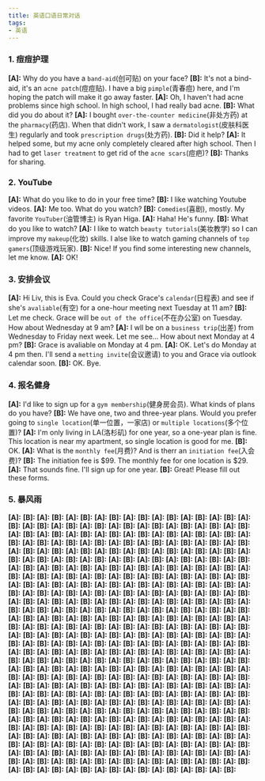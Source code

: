 ```yaml
---
title: 英语口语日常对话
tags:
- 英语
---
```


### 1. 痘痘护理
**[A]:** Why do you have a `band-aid`(创可贴) on your face? 
**[B]:** It's not a bind-aid, it's an `acne patch`(痘痘贴). I have a big `pimple`(青春痘) here, and I'm hoping the patch will make it go away faster.
**[A]:** Oh, I haven't had acne problems since high school. In high school, I had really bad acne.
**[B]:** What did you do about it?
**[A]:** I bought `over-the-counter medicine`(非处方药) at the `pharmacy`(药店). When that didn't work, I saw a `dermatologist`(皮肤科医生) regularly and took `prescription drugs`(处方药).
**[B]:** Did it help?
**[A]:** It helped some, but my acne only completely cleared after high school. Then I had to get `laser treatment` to get rid of the `acne scars`(痘疤)?
**[B]:** Thanks for sharing.

### 2. YouTube
**[A]:** What do you like to do in your free time?
**[B]:** I like watching Youtube videos.
**[A]:** Me too. What do you watch?
**[B]:** `Comedies`(喜剧), mostly. My favorite `YouTuber`(油管博主) is Ryan Higa.
**[A]:** Haha! He's funny.
**[B]:** What do you like to watch?
**[A]:** I like to watch `beauty tutorials`(美妆教学) so I can improve my `makeup`(化妆) skills. I alse like to watch gaming channels of `top gamers`(顶级游戏玩家).
**[B]:** Nice! If you find some interesting new channels, let me know.
**[A]:** OK!

### 3. 安排会议
**[A]:** Hi Liv, this is Eva. Could you check Grace's `calendar`(日程表) and see if she's `avaliable`(有空) for a one-hour meeting next Tuesday at 11 am?
**[B]:** Let me check. Grace will be `out of the office`(不在办公室) on Tuesday. How about Wednesday at 9 am?
**[A]:** I wll be on a `business trip`(出差) from Wednesday to Friday next week. Let me see... How about next Monday at 4 pm?
**[B]:** Grace is avaliable on Monday at 4 pm.
**[A]:** OK. Let's do Monday at 4 pm then. I'll send a `metting invite`(会议邀请) to you and Grace via outlook calendar soon.
**[B]:** OK. Bye.

### 4. 报名健身
**[A]:** I'd like to sign up for a `gym membership`(健身房会员). What kinds of plans do you have?
**[B]:** We have one, two and three-year plans. Would you prefer going to `single location`(单一位置，一家店) or `multiple locations`(多个位置)?
**[A]:** I'm only  living in LA(洛杉矶) for one year, so a one-year plan is fine. This location is near my apartment, so single location is good for me.
**[B]:** OK.
**[A]:** What is the `monthly fee`(月费)? And is therr an `initiation fee`(入会费)?
**[B]:** The initiation fee is $99. The monthly fee for one location is $29.
**[A]:** That sounds fine. I'll sign up for one year.
**[B]:** Great! Please fill out these forms.

### 5. 暴风雨
**[A]:** 
**[B]:** 
**[A]:** 
**[B]:** 
**[A]:** 
**[B]:** 
**[A]:** 
**[B]:** 
**[A]:** 
**[B]:** 
**[A]:** 
**[B]:** 
**[A]:** 
**[B]:** 
**[A]:** 
**[B]:** 
**[A]:** 
**[B]:** 
**[A]:** 
**[B]:** 
**[A]:** 
**[B]:** 
**[A]:** 
**[B]:** 
**[A]:** 
**[B]:** 
**[A]:** 
**[B]:** 
**[A]:** 
**[B]:** 
**[A]:** 
**[B]:** 
**[A]:** 
**[B]:** 
**[A]:** 
**[B]:** 
**[A]:** 
**[B]:** 
**[A]:** 
**[B]:** 
**[A]:** 
**[B]:** 
**[A]:** 
**[B]:** 
**[A]:** 
**[B]:** 
**[A]:** 
**[B]:** 
**[A]:** 
**[B]:** 
**[A]:** 
**[B]:** 
**[A]:** 
**[B]:** 
**[A]:** 
**[B]:** 
**[A]:** 
**[B]:** 
**[A]:** 
**[B]:** 
**[A]:** 
**[B]:** 
**[A]:** 
**[B]:** 
**[A]:** 
**[B]:** 
**[A]:** 
**[B]:** 
**[A]:** 
**[B]:** 
**[A]:** 
**[B]:** 
**[A]:** 
**[B]:** 
**[A]:** 
**[B]:** 
**[A]:** 
**[B]:** 
**[A]:** 
**[B]:** 
**[A]:** 
**[B]:** 
**[A]:** 
**[B]:** 
**[A]:** 
**[B]:** 
**[A]:** 
**[B]:** 
**[A]:** 
**[B]:** 
**[A]:** 
**[B]:** 
**[A]:** 
**[B]:** 
**[A]:** 
**[B]:** 
**[A]:** 
**[B]:** 
**[A]:** 
**[B]:** 
**[A]:** 
**[B]:** 
**[A]:** 
**[B]:** 
**[A]:** 
**[B]:** 
**[A]:** 
**[B]:** 
**[A]:** 
**[B]:** 
**[A]:** 
**[B]:** 
**[A]:** 
**[B]:** 
**[A]:** 
**[B]:** 
**[A]:** 
**[B]:** 
**[A]:** 
**[B]:** 
**[A]:** 
**[B]:** 
**[A]:** 
**[B]:** 
**[A]:** 
**[B]:** 
**[A]:** 
**[B]:** 
**[A]:** 
**[B]:** 
**[A]:** 
**[B]:** 
**[A]:** 
**[B]:** 
**[A]:** 
**[B]:** 
**[A]:** 
**[B]:** 
**[A]:** 
**[B]:** 
**[A]:** 
**[B]:** 
**[A]:** 
**[B]:** 
**[A]:** 
**[B]:** 
**[A]:** 
**[B]:** 
**[A]:** 
**[B]:** 
**[A]:** 
**[B]:** 
**[A]:** 
**[B]:** 
**[A]:** 
**[B]:** 
**[A]:** 
**[B]:** 
**[A]:** 
**[B]:** 
**[A]:** 
**[B]:** 
**[A]:** 
**[B]:** 
**[A]:** 
**[B]:** 
**[A]:** 
**[B]:** 
**[A]:** 
**[B]:** 
**[A]:** 
**[B]:** 
**[A]:** 
**[B]:** 
**[A]:** 
**[B]:** 
**[A]:** 
**[B]:** 
**[A]:** 
**[B]:** 
**[A]:** 
**[B]:** 
**[A]:** 
**[B]:** 
**[A]:** 
**[B]:** 
**[A]:** 
**[B]:** 
**[A]:** 
**[B]:** 
**[A]:** 
**[B]:** 
**[A]:** 
**[B]:** 
**[A]:** 
**[B]:** 
**[A]:** 
**[B]:** 
**[A]:** 
**[B]:** 
**[A]:** 
**[B]:** 
**[A]:** 
**[B]:** 
**[A]:** 
**[B]:** 
**[A]:** 
**[B]:** 
**[A]:** 
**[B]:** 
**[A]:** 
**[B]:** 
**[A]:** 
**[B]:** 
**[A]:** 
**[B]:** 
**[A]:** 
**[B]:** 
**[A]:** 
**[B]:** 
**[A]:** 
**[B]:** 
**[A]:** 
**[B]:** 
**[A]:** 
**[B]:** 
**[A]:** 
**[B]:** 
**[A]:** 
**[B]:** 
**[A]:** 
**[B]:** 
**[A]:** 
**[B]:** 
**[A]:** 
**[B]:** 
**[A]:** 
**[B]:** 
**[A]:** 
**[B]:** 
**[A]:** 
**[B]:** 
**[A]:** 
**[B]:** 
**[A]:** 
**[B]:** 
**[A]:** 
**[B]:** 
**[A]:** 
**[B]:** 
**[A]:** 
**[B]:** 
**[A]:** 
**[B]:** 
**[A]:** 
**[B]:** 
**[A]:** 
**[B]:** 
**[A]:** 
**[B]:** 
**[A]:** 
**[B]:** 
**[A]:** 
**[B]:** 
**[A]:** 
**[B]:** 
**[A]:** 
**[B]:** 
**[A]:** 
**[B]:** 
**[A]:** 
**[B]:** 
**[A]:** 
**[B]:** 
**[A]:** 
**[B]:** 
**[A]:** 
**[B]:** 
**[A]:** 
**[B]:** 
**[A]:** 
**[B]:** 
**[A]:** 
**[B]:** 
**[A]:** 
**[B]:** 
**[A]:** 
**[B]:** 
**[A]:** 
**[B]:** 
**[A]:** 
**[B]:** 
**[A]:** 
**[B]:** 
**[A]:** 
**[B]:** 
**[A]:** 
**[B]:** 
**[A]:** 
**[B]:** 
**[A]:** 
**[B]:** 
**[A]:** 
**[B]:** 
**[A]:** 
**[B]:** 
**[A]:** 
**[B]:** 
**[A]:** 
**[B]:** 
**[A]:** 
**[B]:** 
**[A]:** 
**[B]:** 
**[A]:** 
**[B]:** 
**[A]:** 
**[B]:** 
**[A]:** 
**[B]:** 
**[A]:** 
**[B]:** 
**[A]:** 
**[B]:** 
**[A]:** 
**[B]:** 
**[A]:** 
**[B]:** 
**[A]:** 
**[B]:** 
**[A]:** 
**[B]:** 
**[A]:** 
**[B]:** 
**[A]:** 
**[B]:** 
**[A]:** 
**[B]:** 
**[A]:** 
**[B]:** 
**[A]:** 
**[B]:** 
**[A]:** 
**[B]:** 
**[A]:** 
**[B]:** 
**[A]:** 
**[B]:** 
**[A]:** 
**[B]:** 
**[A]:** 
**[B]:** 
**[A]:** 
**[B]:** 
**[A]:** 
**[B]:** 
**[A]:** 
**[B]:** 
**[A]:** 
**[B]:** 
**[A]:** 
**[B]:** 
**[A]:** 
**[B]:** 
**[A]:** 
**[B]:** 
**[A]:** 
**[B]:** 
**[A]:** 
**[B]:** 
**[A]:** 
**[B]:** 
**[A]:** 
**[B]:** 
**[A]:** 
**[B]:** 
**[A]:** 
**[B]:** 
**[A]:** 
**[B]:** 
**[A]:** 
**[B]:** 
**[A]:** 
**[B]:** 
**[A]:** 
**[B]:** 
**[A]:** 
**[B]:** 
**[A]:** 
**[B]:** 
**[A]:** 
**[B]:** 
**[A]:** 
**[B]:** 
**[A]:** 
**[B]:** 
**[A]:** 
**[B]:** 
**[A]:** 
**[B]:** 
**[A]:** 
**[B]:** 
**[A]:** 
**[B]:** 
**[A]:** 
**[B]:** 
**[A]:** 
**[B]:** 
**[A]:** 
**[B]:** 
**[A]:** 
**[B]:** 
**[A]:** 
**[B]:** 
**[A]:** 
**[B]:** 
**[A]:** 
**[B]:** 
**[A]:** 
**[B]:** 
**[A]:** 
**[B]:** 
**[A]:** 
**[B]:** 
**[A]:** 
**[B]:** 
**[A]:** 
**[B]:** 
**[A]:** 
**[B]:** 
**[A]:** 
**[B]:** 
**[A]:** 
**[B]:** 
**[A]:** 
**[B]:** 
**[A]:** 
**[B]:** 
**[A]:** 
**[B]:** 
**[A]:** 
**[B]:** 
**[A]:** 
**[B]:** 
**[A]:** 
**[B]:** 
**[A]:** 
**[B]:** 
**[A]:** 
**[B]:** 
**[A]:** 
**[B]:** 
**[A]:** 
**[B]:** 
**[A]:** 
**[B]:** 
**[A]:** 
**[B]:** 
**[A]:** 
**[B]:** 
**[A]:** 
**[B]:** 
**[A]:** 
**[B]:** 
**[A]:** 
**[B]:** 
**[A]:** 
**[B]:** 
**[A]:** 
**[B]:** 
**[A]:** 
**[B]:** 
**[A]:** 
**[B]:** 
**[A]:** 
**[B]:** 
**[A]:** 
**[B]:** 
**[A]:** 
**[B]:** 
**[A]:** 
**[B]:** 
**[A]:** 
**[B]:** 
**[A]:** 
**[B]:** 
**[A]:** 
**[B]:** 
**[A]:** 
**[B]:** 
**[A]:** 
**[B]:** 
**[A]:** 
**[B]:** 
**[A]:** 
**[B]:** 
**[A]:** 
**[B]:** 
**[A]:** 
**[B]:** 
**[A]:** 
**[B]:** 
**[A]:** 
**[B]:** 
**[A]:** 
**[B]:** 
**[A]:** 
**[B]:** 
**[A]:** 
**[B]:** 
**[A]:** 
**[B]:** 
**[A]:** 
**[B]:** 
**[A]:** 
**[B]:** 
**[A]:** 
**[B]:** 
**[A]:** 
**[B]:** 
**[A]:** 
**[B]:** 
**[A]:** 
**[B]:** 
**[A]:** 
**[B]:** 